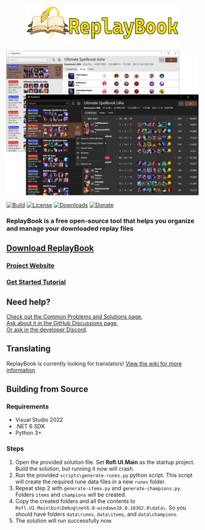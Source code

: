<p align="center">
<a href="https://www.fraxiinus.dev/ReplayBook/">
<img src=".github/logo/banner_rev2_fullsize.png" alt="ReplayBook Logo Banner Image" width="400"/>
</a>
</p>

![DarkMode](docs/images/0_banner_image.png "Window Overview Image")

[![Build](https://img.shields.io/github/workflow/status/fraxiinus/ReplayBook/Build?style=flat-square)](https://github.com/fraxiinus/ReplayBook/actions?query=workflow%3ABuild)
[![License](https://img.shields.io/github/license/fraxiinus/ReplayBook?style=flat-square)](https://github.com/fraxiinus/ReplayBook/blob/master/LICENSE)
[![Downloads](https://img.shields.io/github/downloads/fraxiinus/replaybook/total?style=flat-square)](https://github.com/fraxiinus/ReplayBook/releases/latest)
[![Donate](https://shields.io/badge/ko--fi-support%20me-green?logo=ko-fi&style=flat-square)](https://ko-fi.com/fraxiinus)

### ReplayBook is a free open-source tool that helps you organize and manage your downloaded replay files

## [Download ReplayBook](https://www.fraxiinus.dev/ReplayBook/pages/downloads.html)

### [Project Website](https://www.fraxiinus.dev/ReplayBook)

### [Get Started Tutorial](https://www.fraxiinus.dev/ReplayBook/tutorial/0_landing.html)

## Need help?

[Check out the Common Problems and Solutions page](https://www.fraxiinus.dev/ReplayBook/pages/common_problems.html),  
[Ask about it in the GitHub Discussions page](https://github.com/fraxiinus/ReplayBook/discussions),  
[Or ask in the developer Discord](https://discord.gg/c33Rc5J).

## Translating

ReplayBook is currently looking for translators! [View the wiki for more information](https://github.com/fraxiinus/ReplayBook/wiki/Translating).

## Building from Source

### Requirements

* Visual Studio 2022
* .NET 6 SDK
* Python 3+

### Steps

1. Open the provided solution file. Set **Rofl.UI.Main** as the startup project. Build the solution, but running it now will crash.
2. Run the provided `scripts\generate-runes.py` python script. This script will create the required rune data files in a new `runes` folder.
3. Repeat step 2 with `generate-items.py` and `generate-champions.py`. Folders `items` and `champions` will be created.
4. Copy the created folders and all the contents to `Rofl.UI.Main\bin\Debug\net6.0-windows10.0.18362.0\data\`. So you should have folders `data\runes`, `data\items`, and `data\champions`.
5. The solution will run successfully now.
